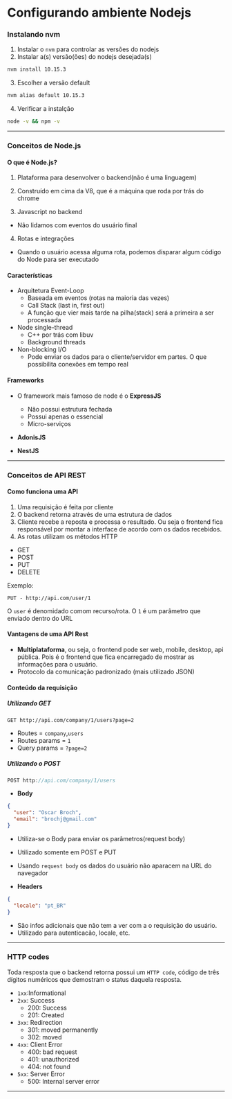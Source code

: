 
# Configurando ambiente Nodejs

<!-- Rckt -->

### Instalando nvm

1. Instalar o `nvm` para controlar as versões do nodejs
2. Instalar a(s) versão(ões) do nodejs desejada(s)  
```bash
nvm install 10.15.3
```
3. Escolher a versão default
```bash
nvm alias default 10.15.3
```
4. Verificar a instalção
```bash
node -v && npm -v
```
---
### Conceitos de Node.js
#### O que é Node.js?

1. Plataforma para desenvolver o backend(não é uma linguagem)
2. Construído em cima da V8, que é a máquina que roda por trás do chrome

3. Javascript no backend
  - Não lidamos com eventos do usuário final

4. Rotas e integrações
  - Quando o usuário acessa alguma rota, podemos disparar algum código do Node para ser executado 

#### Características
- Arquitetura Event-Loop
  - Baseada em eventos (rotas na maioria das vezes)
  - Call Stack (last in, first out)
  - A função que vier mais tarde na pilha(stack) será a primeira a ser processada
- Node single-thread
  - C++ por trás com libuv
  - Background threads
- Non-blocking I/O
  - Pode enviar os dados para o cliente/servidor em partes. O que possibilita conexões em tempo real

#### Frameworks
- O framework mais famoso de node é o **ExpressJS**
  - Não possui estrutura fechada
  - Possui apenas o essencial
  - Micro-serviços

- **AdonisJS**
- **NestJS**

---
### Conceitos de API REST

#### Como funciona uma API
1. Uma requisição é feita por cliente
2. O backend retorna através de uma estrutura de dados
3. Cliente recebe a reposta e processa o resultado. Ou seja o frontend fica responsável por montar a interface de acordo com os dados recebidos.
4. As rotas utilizam os métodos HTTP
  - GET
  - POST
  - PUT
  - DELETE
  
Exemplo:
```http
PUT - http://api.com/user/1
```
O `user` é denomidado comom recurso/rota. O `1` é um parâmetro que enviado dentro do URL

#### Vantagens de uma API Rest
- **Multiplataforma**, ou seja, o frontend pode ser web, mobile, desktop, api pública. Pois é o frontend que fica encarregado de mostrar as informações para o usuário.
- Protocolo da comunicação padronizado (mais utilizado JSON)

#### Conteúdo da requisição

##### Utilizando GET
```http
GET http://api.com/company/1/users?page=2
```
- Routes = `company`,`users`
- Routes params = `1`
- Query params = `?page=2`

##### Utilizando o POST
```js
POST http://api.com/company/1/users
```
- **Body**
```json
{
  "user": "Oscar Broch",
  "email": "brochj@gmail.com"
}
```
  - Utiliza-se o Body para enviar os parâmetros(request body)
  - Utilizado somente em POST e PUT
  - Usando `request body` os dados do usuário não aparacem na URL do navegador  

- **Headers**
```json
{
  "locale": "pt_BR"
}
```
- São infos adicionais que não tem a ver com a o requisição do usuário.
- Utilizado para autenticacão, locale, etc.
 ---- 
### HTTP codes
Toda resposta que o backend retorna possui um `HTTP code`, código de três dígitos numéricos que demostram o status daquela resposta.

- `1xx`:Informational
- `2xx`: Success
  - 200: Success
  - 201: Created
- `3xx`: Redirection
  - 301: moved permanently
  - 302: moved
- `4xx`: Client Error
  - 400: bad request
  - 401: unauthorized
  - 404: not found 
- `5xx`: Server Error
  - 500: Internal server error
****
